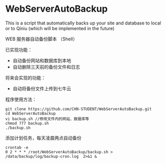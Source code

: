 # WebServerAutoBackup

This is a script that automatically backs up your site and database to local or to Qiniu (which will be implemented in the future)

WEB 服务器自动备份脚本 （Shell）

已实现功能：
- 自动备份网站和数据库到本地
- 自动删除三天前的备份文件和日志

将来会实现的功能：
- 自动将备份文件上传到七牛云


程序使用方法：

    git clone https://github.com/CHN-STUDENT/WebServerAutoBackup.git
    cd WebServerAutoBackup
    vi backup.sh //修改文件内的网站、数据库等
    chmod 777 backup.sh
    ./backup.sh

添加计划任务，每天凌晨两点自动备份
    
    crontab -e
    0 2 * * * /root/WebServerAutoBackup/backup.sh > /data/backup/log/backup-cron.log  2>&1 &



